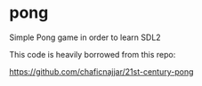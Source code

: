 # pong
Simple Pong game in order to learn SDL2

This code is heavily borrowed from this repo:

https://github.com/chaficnajjar/21st-century-pong
